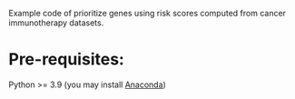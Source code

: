 Example code of prioritize genes using risk scores computed from cancer immunotherapy datasets.    

# Pre-requisites:  
Python >= 3.9 (you may install [Anaconda](https://www.anaconda.com/download))  

